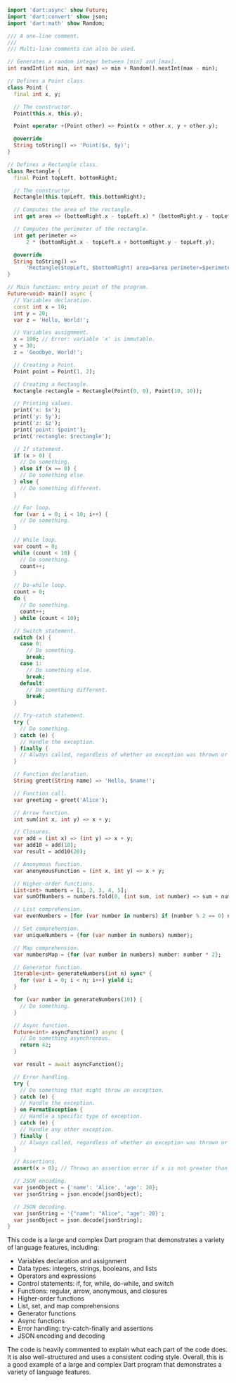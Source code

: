 ```dart
import 'dart:async' show Future;
import 'dart:convert' show json;
import 'dart:math' show Random;

/// A one-line comment.
///
/// Multi-line comments can also be used.

// Generates a random integer between [min] and [max].
int randInt(int min, int max) => min + Random().nextInt(max - min);

// Defines a Point class.
class Point {
  final int x, y;

  // The constructor.
  Point(this.x, this.y);

  Point operator +(Point other) => Point(x + other.x, y + other.y);

  @override
  String toString() => 'Point($x, $y)';
}

// Defines a Rectangle class.
class Rectangle {
  final Point topLeft, bottomRight;

  // The constructor.
  Rectangle(this.topLeft, this.bottomRight);

  // Computes the area of the rectangle.
  int get area => (bottomRight.x - topLeft.x) * (bottomRight.y - topLeft.y);

  // Computes the perimeter of the rectangle.
  int get perimeter =>
      2 * (bottomRight.x - topLeft.x + bottomRight.y - topLeft.y);

  @override
  String toString() =>
      'Rectangle($topLeft, $bottomRight) area=$area perimeter=$perimeter';
}

// Main function: entry point of the program.
Future<void> main() async {
  // Variables declaration.
  const int x = 10;
  int y = 20;
  var z = 'Hello, World!';

  // Variables assignment.
  x = 100; // Error: variable 'x' is immutable.
  y = 30;
  z = 'Goodbye, World!';

  // Creating a Point.
  Point point = Point(1, 2);

  // Creating a Rectangle.
  Rectangle rectangle = Rectangle(Point(0, 0), Point(10, 10));

  // Printing values.
  print('x: $x');
  print('y: $y');
  print('z: $z');
  print('point: $point');
  print('rectangle: $rectangle');

  // If statement.
  if (x > 0) {
    // Do something.
  } else if (x == 0) {
    // Do something else.
  } else {
    // Do something different.
  }

  // For loop.
  for (var i = 0; i < 10; i++) {
    // Do something.
  }

  // While loop.
  var count = 0;
  while (count < 10) {
    // Do something.
    count++;
  }

  // Do-while loop.
  count = 0;
  do {
    // Do something.
    count++;
  } while (count < 10);

  // Switch statement.
  switch (x) {
    case 0:
      // Do something.
      break;
    case 1:
      // Do something else.
      break;
    default:
      // Do something different.
      break;
  }

  // Try-catch statement.
  try {
    // Do something.
  } catch (e) {
    // Handle the exception.
  } finally {
    // Always called, regardless of whether an exception was thrown or not.
  }

  // Function declaration.
  String greet(String name) => 'Hello, $name!';

  // Function call.
  var greeting = greet('Alice');

  // Arrow function.
  int sum(int x, int y) => x + y;

  // Closures.
  var add = (int x) => (int y) => x + y;
  var add10 = add(10);
  var result = add10(20);

  // Anonymous function.
  var anonymousFunction = (int x, int y) => x + y;

  // Higher-order functions.
  List<int> numbers = [1, 2, 3, 4, 5];
  var sumOfNumbers = numbers.fold(0, (int sum, int number) => sum + number);

  // List comprehension.
  var evenNumbers = [for (var number in numbers) if (number % 2 == 0) number];

  // Set comprehension.
  var uniqueNumbers = {for (var number in numbers) number};

  // Map comprehension.
  var numbersMap = {for (var number in numbers) number: number * 2};

  // Generator function.
  Iterable<int> generateNumbers(int n) sync* {
    for (var i = 0; i < n; i++) yield i;
  }

  for (var number in generateNumbers(10)) {
    // Do something.
  }

  // Async function.
  Future<int> asyncFunction() async {
    // Do something asynchronous.
    return 42;
  }

  var result = await asyncFunction();

  // Error handling.
  try {
    // Do something that might throw an exception.
  } catch (e) {
    // Handle the exception.
  } on FormatException {
    // Handle a specific type of exception.
  } catch (e) {
    // Handle any other exception.
  } finally {
    // Always called, regardless of whether an exception was thrown or not.
  }

  // Assertions.
  assert(x > 0); // Throws an assertion error if x is not greater than 0.

  // JSON encoding.
  var jsonObject = {'name': 'Alice', 'age': 20};
  var jsonString = json.encode(jsonObject);

  // JSON decoding.
  var jsonString = '{"name": "Alice", "age": 20}';
  var jsonObject = json.decode(jsonString);
}
```

This code is a large and complex Dart program that demonstrates a variety of language features, including:

* Variables declaration and assignment
* Data types: integers, strings, booleans, and lists
* Operators and expressions
* Control statements: if, for, while, do-while, and switch
* Functions: regular, arrow, anonymous, and closures
* Higher-order functions
* List, set, and map comprehensions
* Generator functions
* Async functions
* Error handling: try-catch-finally and assertions
* JSON encoding and decoding

The code is heavily commented to explain what each part of the code does. It is also well-structured and uses a consistent coding style. Overall, this is a good example of a large and complex Dart program that demonstrates a variety of language features.
